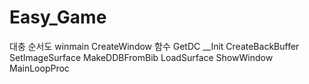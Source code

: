 # Easy_Game

대충 순서도
winmain
CreateWindow 함수
GetDC
__Init
CreateBackBuffer
SetImageSurface
MakeDDBFromBib
LoadSurface
ShowWindow
MainLoopProc

